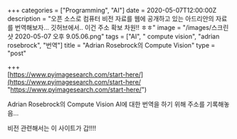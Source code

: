 +++
categories = ["Programming", "AI"]
date = 2020-05-07T12:00:00Z
description = "오픈 소스로 컴퓨터 비전 자료를 웹에 공개하고 있는 아드리안의 자료를 번역해보자... 깃허브에서.. 이건 주소 확보 차원!! ㅎㅎ"
image = "/images/스크린샷 2020-05-07 오후 9.05.06.png"
tags = ["AI", " compute vision", "adrian rosebrock", "번역"]
title = "Adrian Rosebrock의 Compute Vision"
type = "post"

+++  
[https://www.pyimagesearch.com/start-here/](https://www.pyimagesearch.com/start-here/ "https://www.pyimagesearch.com/start-here/")

Adrian Rosebrock의 Compute Vision AI에 대한 번역을 하기 위해 주소를 기록해놓음... 

비전 관련해서는 이 사이트가 갑!!!!
